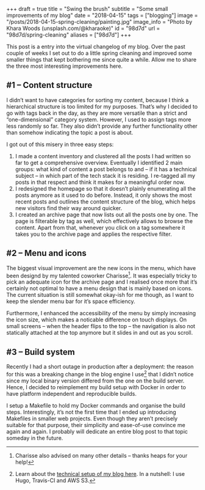 +++
draft = true
title = "Swing the brush"
subtitle = "Some small improvements of my blog"
date = "2018-04-15"
tags = ["blogging"]
image = "/posts/2018-04-15-spring-cleaning/painting.jpg"
image_info = "Photo by Khara Woods (unsplash.com/@kharaoke)"
id = "98d7d"
url = "98d7d/spring-cleaning"
aliases = ["98d7d"]
+++

This post is a entry into the virtual changelog of my blog. Over the past couple of weeks I set out to do a little spring cleaning and improved some smaller things that kept bothering me since quite a while. Allow me to share the three most interesting improvements here.

## #1 – Content structure

I didn’t want to have categories for sorting my content, because I think a hierarchical structure is too limited for my purposes. That’s why I decided to go with tags back in the day, as they are more versatile than a strict and “one-dimensional” category system. However, I used to assign tags more less randomly so far. They also didn’t provide any further functionality other than somehow indicating the topic a post is about.

I got out of this misery in three easy steps:

1. I made a content inventory and clustered all the posts I had written so far to get a comprehensive overview. Eventually I identified 2 main groups: what kind of content a post belongs to and – if it has a technical subject – in which part of the tech stack it is residing. I re-tagged all my posts in that respect and think it makes for a meaningful order now.
2. I redesigned the homepage so that it doesn’t plainly enumerating all the posts anymore as it used to do before. Instead, it only shows the most recent posts and outlines the content structure of the blog, which helps new visitors find their way around quicker.
3. I created an archive page that now lists out all the posts one by one. The page is filterable by tag as well, which effectively allows to browse the content. Apart from that, whenever you click on a tag somewhere it takes you to the archive page and applies the respective filter.

## #2 – Menu and icons

The biggest visual improvement are the new icons in the menu, which have been designd by my talented coworker Charisse[^1]. It was especially tricky to pick an adequate icon for the archive page and I realised once more that it’s certainly not optimal to have a menu design that is mainly based on icons. The current situation is still somewhat okay-ish for me though, as I want to keep the slender menu bar for it’s space efficiency.

Furthermore, I enhanced the accessibility of the menu by simply increasing the icon size, which makes a noticable difference on touch displays. On small screens – when the header flips to the top – the navigation is also not statically attached at the top anymore but it slides in and out as you scroll.

## #3 – Build system

Recently I had a short outage in production after a deployment: the reason for this was a breaking change in the blog engine I use[^2] that I didn’t notice since my local binary version differed from the one on the build server. Hence, I decided to reimplement my build setup with Docker in order to have platform independent and reproducible builds.

I setup a Makefile to hold my Docker commands and organise the build steps. Interestingly, it’s not the first time that I ended up introducing Makefiles in smaller web projects. Even though they aren’t precisely suitable for that purpose, their simplicity and ease-of-use convince me again and again. I probably will dedicate an entire blog post to that topic someday in the future.


[^1]: Charisse also advised on many other details – thanks heaps for your help!

[^2]: Learn about the [technical setup of my blog here](/e7ywT/deploying-static-website-to-aws/). In a nutshell: I use Hugo, Travis-CI and AWS S3.
